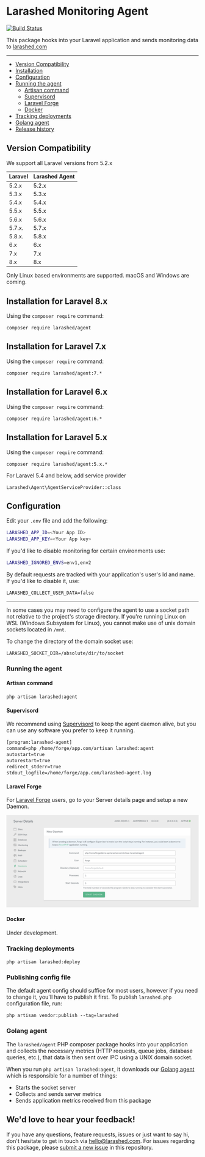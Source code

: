Larashed Monitoring Agent
==============

[![Build Status](https://travis-ci.com/larashed/agent.svg?branch=master)](https://travis-ci.com/larashed/agent)

This package hooks into your Laravel application and sends monitoring data to [larashed.com](https://larashed.com/)

---
* [Version Compatibility](#version-compatibility)
* [Installation](#installation-for-laravel-8x)
* [Configuration](#configuration)
* [Running the agent](#running-the-agent)
    * [Artisan command](#artisan-command)
    * [Supervisord](#supervisord)
    * [Laravel Forge](#laravel-forge)
    * [Docker](#docker)
* [Tracking deployments](#tracking-deployments)
* [Golang agent](#golang-agent)
* [Release history](https://github.com/larashed/agent/releases)

## Version Compatibility

We support all Laravel versions from 5.2.x

 Laravel  | Larashed Agent
:---------|:----------
 5.2.x    | 5.2.x
 5.3.x    | 5.3.x
 5.4.x    | 5.4.x
 5.5.x    | 5.5.x
 5.6.x    | 5.6.x
 5.7.x.   | 5.7.x
 5.8.x.   | 5.8.x
 6.x      | 6.x
 7.x      | 7.x
 8.x      | 8.x

Only Linux based environments are supported. macOS and Windows are coming.

## Installation for Laravel 8.x

Using the `composer require` command:

```
composer require larashed/agent
```

## Installation for Laravel 7.x

Using the `composer require` command:

```
composer require larashed/agent:7.*
```

## Installation for Laravel 6.x

Using the `composer require` command:

```
composer require larashed/agent:6.*
```

## Installation for Laravel 5.x

Using the `composer require` command:

```
composer require larashed/agent:5.x.*
```

For Laravel 5.4 and below, add service provider

```
Larashed\Agent\AgentServiceProvider::class
```

## Configuration

Edit your `.env` file and add the following:
```bash
LARASHED_APP_ID=<Your App ID>
LARASHED_APP_KEY=<Your App key>
``` 

If you'd like to disable monitoring for certain environments use:
```bash
LARASHED_IGNORED_ENVS=env1,env2
```

By default requests are tracked with your application's user's Id and name. If you'd like to disable it, use:
```
LARASHED_COLLECT_USER_DATA=false
```

----
In some cases you may need to configure the agent to use a socket path not relative to the project's storage directory.
If you're running Linux on WSL (Windows Subsystem for Linux), you cannot make use of unix domain sockets located in `/mnt`.

To change the directory of the domain socket use:
```
LARASHED_SOCKET_DIR=/absolute/dir/to/socket
```

### Running the agent

#### Artisan command
```
php artisan larashed:agent
```

#### Supervisord
We recommend using [Supervisord](http://supervisord.org/installing.html) to keep the agent daemon alive,
but you can use any software you prefer to keep it running.

```
[program:larashed-agent]
command=php /home/forge/app.com/artisan larashed:agent
autostart=true
autorestart=true
redirect_stderr=true
stdout_logfile=/home/forge/app.com/larashed-agent.log
```

#### Laravel Forge
For [Laravel Forge](https://forge.laravel.com/) users, go to your Server details page and setup a new Daemon.

![Forge setup](https://raw.githubusercontent.com/larashed/agent/master/.github/images/forge.png)

#### Docker
Under development.

### Tracking deployments
```
php artisan larashed:deploy
```

### Publishing config file

The default agent config should suffice for most users, however if you need to change it, you'll have to publish it first.
To publish `larashed.php` configuration file, run:
```
php artisan vendor:publish --tag=larashed
```

### Golang agent

The `larashed/agent` PHP composer package hooks into your application and collects the necessary metrics (HTTP requests, queue jobs, database queries, etc.), that data is then sent over IPC using a UNIX domain socket.
 
When you run `php artisan larashed:agent`, it downloads our [Golang agent](https://github.com/larashed/agent-go) which is responsible for a number of things:
- Starts the socket server
- Collects and sends server metrics
- Sends application metrics received from this package

## We'd love to hear your feedback!

If you have any questions, feature requests, issues or just want to say hi, don't hesitate to get in touch via <a href="mailto:hello@larashed.com">hello@larashed.com</a>.
For issues regarding this package, please [submit a new issue](https://github.com/larashed/agent/issues/new) in this repository.
